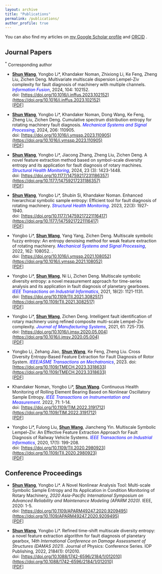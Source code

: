 ```yaml
---
layout: archive
title: "Publications"
permalink: /publications/
author_profile: true
---
```


You can also find my articles on <u><a href="https://scholar.google.com/citations?user=7qbQgGYAAAAJ&hl">my Google Scholar profile</a></u> and <u><a href="https://orcid.org/0000-0002-5766-6220">ORCID</a></u> . 

## Journal Papers  
<sup>*</sup> Corresponding author   

- **<u>Shun Wang</u>**, Yongbo Li*, Khandaker Noman, Zhixiong Li, Ke Feng, Zheng Liu, Zichen Deng. Multivariate multiscale dispersion Lempel-Ziv complexity for fault diagnosis of machinery with multiple channels. <i style="color: blue;">_Information Fusion_</i>, 2024, 104: 102152.   
doi: [https://doi.org/10.1016/j.inffus.2023.102152](https://doi.org/10.1016/j.inffus.2023.102152)  
[[PDF]](/files/Multivariate_multiscale_dispersion_Lempel–Ziv_complexity.pdf)


- **<u>Shun Wang</u>**, Yongbo Li*, Khandaker Noman, Dong Wang, Ke Feng, Zheng Liu, Zichen Deng. Cumulative spectrum distribution entropy for rotating machinery fault diagnosis. <i style="color: blue;">_Mechanical Systems and Signal Processing_</i>, 2024, 206: 110905.  
doi: [https://doi.org/10.1016/j.ymssp.2023.110905](https://doi.org/10.1016/j.ymssp.2023.110905)  
[[PDF]](/files/Cumulative_spectrum_distribution_entropy.pdf)


- **<u>Shun Wang</u>**, Yongbo Li*, Jiacong Zhang, Zheng Liu, Zichen Deng. A novel feature extraction method based on symbol-scale diversity entropy and its application for fault diagnosis of rotary machines. <i style="color: blue;">_Structural Health Monitoring_</i>, 2024, 23 (3): 1423-1448.     
doi: [https://doi.org/10.1177/14759217231186357](https://doi.org/10.1177/14759217231186357)  
[[PDF]](/files/Symbol-scale_diversity_entropy.pdf)


- **<u>Shun Wang</u>**, Yongbo Li*, Shubin Si, Khandaker Noman. Enhanced hierarchical symbolic sample entropy: Efficient tool for fault diagnosis of rotating machinery. <i style="color: blue;">_Structural Health Monitoring_</i>. 2023, 22(3): 1927-1940.    
doi: [https://doi.org/10.1177/14759217221116417](https://doi.org/10.1177/14759217221116417)  
[[PDF]](/files/Enhanced_hierarchical_symbolic_sample_entropy.pdf)


- Yongbo Li*, **<u>Shun Wang</u>**, Yang Yang, Zichen Deng. Multiscale symbolic fuzzy entropy: An entropy denoising method for weak feature extraction of rotating machinery. <i style="color: blue;">_Mechanical Systems and Signal Processing_</i>, 2022, 162: 108052.  .  
doi: [https://doi.org/10.1016/j.ymssp.2021.108052](https://doi.org/10.1016/j.ymssp.2021.108052)  
[[PDF]](/files/Multiscale_symbolic_fuzzy_entropy.pdf)


- Yongbo Li*, **<u>Shun Wang</u>**, Ni Li, Zichen Deng. Multiscale symbolic diversity entropy: a novel measurement approach for time-series analysis and its application in fault diagnosis of planetary gearboxes. <i style="color: blue;">_IEEE Transactions on Industrial Informatics_</i>, 2021, 18(2): 1121-1131.  
doi: [https://doi.org/10.1109/TII.2021.3082517](https://doi.org/10.1109/TII.2021.3082517)  
[[PDF]](/files/Multiscale_symbolic_diversity_entropy.pdf)


- Yongbo Li*, **<u>Shun Wang</u>**, Zichen Deng. Intelligent fault identification of rotary machinery using refined composite multi-scale Lempel–Ziv complexity. <i style="color: blue;">_Journal of Manufacturing Systems_</i>, 2021, 61: 725-735.   
doi: [https://doi.org/10.1016/j.jmsy.2020.05.004](https://doi.org/10.1016/j.jmsy.2020.05.004)  
[[PDF]](/files/Refined_composite_multiscale_Lempel_Ziv_complexity.pdf)


- Yongbo Li, Zehang Jiao, **<u>Shun Wang</u>**, Ke Feng, Zheng Liu. Cross Diversity Entropy-Based Feature Extraction for Fault Diagnosis of Rotor System. <i style="color: blue;">_IEEE/ASME Transactions on Mechatronics_</i>, 2023.
doi: [https://doi.org/10.1109/TMECH.2023.3318633](https://doi.org/10.1109/TMECH.2023.3318633)  
[[PDF]](/files/Cross_diversity_entropy.pdf)


- Khandaker Noman, Yongbo Li*, **<u>Shun Wang</u>**. Continuous Health Monitoring of Rolling Element Bearing Based on Nonlinear Oscillatory Sample Entropy. <i style="color: blue;">_IEEE Transactions on Instrumentation and Measurement_</i>. 2022, 71: 1-14.  
doi: [https://doi.org/10.1109/TIM.2022.3191712](https://doi.org/10.1109/TIM.2022.3191712)  
[[PDF]](/files/Oscillatory_sample_entropy.pdf)


- Yongbo Li*, Fulong Liu, **<u>Shun Wang</u>**, Jiancheng Yin. Multiscale Symbolic Lempel–Ziv: An Effective Feature Extraction Approach for Fault Diagnosis of Railway Vehicle Systems. <i style="color: blue;">_IEEE Transactions on Industrial Informatics_</i>, 2020, 17(1): 199-208.   
doi: [https://doi.org/10.1109/TII.2020.2980923](https://doi.org/10.1109/TII.2020.2980923)  
[[PDF]](/files/Multiscale_symbolic_Lempel-Ziv.pdf)


## Conference Proceedings  
- <u>**Shun Wang**</u>, Yongbo Li*. A Novel Nonlinear Analysis Tool: Multi-scale Symbolic Sample Entropy and Its Application in Condition Monitoring of Rotary Machinery, _2020 Asia-Pacific International Symposium on Advanced Reliability and Maintenance Modeling (APARM 2020)_. IEEE, 2020: 1-5.   
doi: [https://doi.org/10.1109/APARM49247.2020.9209495](https://doi.org/10.1109/APARM49247.2020.9209495)  
[[PDF]](/files/APARM2020.pdf)  


- <u>**Shun Wang**</u>, Yongbo Li*. Refined time-shift multiscale diversity entropy: a novel feature extraction algorithm for fault diagnosis of planetary gearbox, _14th International Conference on Damage Assessment of Structures (DAMAS 2021)_. Journal of Physics: Conference Series. IOP Publishing, 2022, 2184(1): 012010.  
doi: [https://doi.org/10.1088/1742-6596/2184/1/012010](https://doi.org/10.1088/1742-6596/2184/1/012010)  
[[PDF]](/files/DAMAS2021.pdf)  


